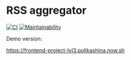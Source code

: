 # RSS aggregator

[![CI](https://github.com/talinka/frontend-project-lvl3/workflows/CI/badge.svg)](https://github.com/talinka/frontend-project-lvl3/actions)
[![Maintainability](https://api.codeclimate.com/v1/badges/1cb88ed76390567b2372/maintainability)](https://codeclimate.com/github/Talinka/frontend-project-lvl3/maintainability)

Demo version:

https://frontend-project-lvl3.polikashina.now.sh